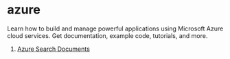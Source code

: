 # azure
Learn how to build and manage powerful applications using Microsoft Azure cloud services. Get documentation, example code, tutorials, and more.


1. [Azure Search Documents](/scripts/AI%20Search/azure_search_documents.ipynb)
